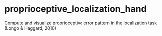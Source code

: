 # proprioceptive_localization_hand
Compute and visualize proprioceptive error pattern in the localization task (Longo &amp; Haggard, 2010)

